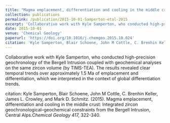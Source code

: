 ```yaml
---
title: "Magma emplacement, differentiation and cooling in the middle crust: Integrated zircon geochronological–geochemical constraints from the Bergell Intrusion, Central Alps"
collection: publications
permalink: /publication/2015-10-01-Samperton-etal-2015
excerpt: 'Collaborative work with Kyle Samperton, who conducted high-precision geochronology of the Bergell Intrusion coupled with geochemical analyses on the same zircon volume (by TIMS-TEA). The results revealed clear temporal trends over approximately 1.5 Ma of emplacement and differentiation, which we interpreted in the context of global differentiation trends.'
date: 2015-10-01
venue: 'Chemical Geology'
paperurl: 'https://doi.org/10.1016/j.chemgeo.2015.10.024'
citation: 'Kyle Samperton, Blair Schoene, John M Cottle, C. Brenhin Keller, James L. Crowley, and Mark D. Schmitz. (2015). Magma emplacement, differentiation and cooling in the middle crust: Integrated zircon geochronological–geochemical constraints from the Bergell Intrusion, Central Alps.<i>Chemical Geology</i> 417, 322-340.'
---
```

Collaborative work with Kyle Samperton, who conducted high-precision geochronology of the Bergell Intrusion coupled with geochemical analyses on the same zircon volume (by TIMS-TEA). The results revealed clear temporal trends over approximately 1.5 Ma of emplacement and differentiation, which we interpreted in the context of global differentiation trends.

citation: Kyle Samperton, Blair Schoene, John M Cottle, C. Brenhin Keller, James L. Crowley, and Mark D. Schmitz. (2015). Magma emplacement, differentiation and cooling in the middle crust: Integrated zircon geochronological–geochemical constraints from the Bergell Intrusion, Central Alps.<i>Chemical Geology</i> 417, 322-340.